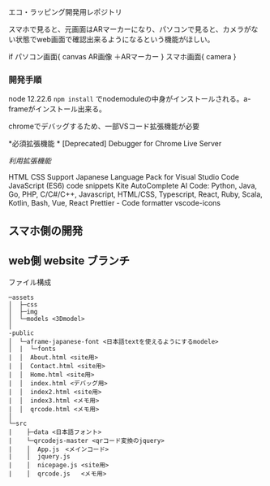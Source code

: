 エコ・ラッピング開発用レポジトリ


スマホで見ると、元画面はARマーカーになり、パソコンで見ると、カメラがない状態でweb画面で確認出来るようになるという機能がほしい。

if パソコン画面{
    canvas AR画像 ＋ARマーカー
} スマホ画面{
    camera
}

### 開発手順

node 12.22.6 
``` npm install ```
でnodemoduleの中身がインストールされる。a-frameがインストール出来る。

chromeでデバッグするため、一部VSコード拡張機能が必要

*必須拡張機能 *
[Deprecated] Debugger for Chrome
Live Server


*利用拡張機能*

HTML CSS Support
Japanese Language Pack for Visual Studio Code
JavaScript (ES6) code snippets
Kite AutoComplete AI Code: Python, Java, Go, PHP, C/C#/C++, Javascript, HTML/CSS, Typescript, React, Ruby, Scala, Kotlin, Bash, Vue, React
Prettier - Code formatter
vscode-icons


## スマホ側の開発 


## web側 website ブランチ 
ファイル構成

```
─assets
│  ├─css
│  ├─img
│  └─models <3Dmodel>
│      
-public
│  └─aframe-japanese-font <日本語textを使えるようにするmodele>
│  |  └─fonts
|  │  About.html <site用>
|  │  Contact.html <site用>
|  │  Home.html <site用>
|  │  index.html <デバッグ用>
|  │  index2.html <site用>
|  │  index3.html <メモ用>
|  │  qrcode.html <メモ用>
│        
└─src
|    ├─data <日本語フォント>
|    └─qrcodejs-master <qrコード変換のjquery>
|    │  App.js　<メインコード>
|    │  jquery.js 
|    │  nicepage.js <site用>
|    │  qrcode.js   <メモ用>
```

